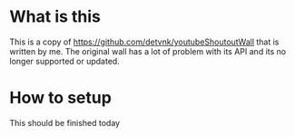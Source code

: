 # What is this
This is a copy of https://github.com/detvnk/youtubeShoutoutWall that is written by me. The original wall has a lot of problem with its API and its no longer supported or updated.

# How to setup
This should be finished today